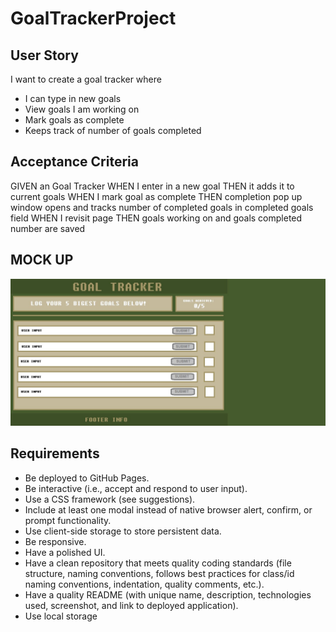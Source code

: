 # GoalTrackerProject


## User Story

I want to create a goal tracker where 
- I can type in new goals
- View goals I am working on
- Mark goals as complete
- Keeps track of number of goals completed

## Acceptance Criteria

GIVEN an Goal Tracker
WHEN I enter in a new goal
THEN it adds it to current goals
WHEN I mark goal as complete
THEN completion pop up window opens and tracks number of completed goals in completed goals field
WHEN I revisit page
THEN goals working on and goals completed number are saved

## MOCK UP

![GoalTrackerProject](Assets/images/goal%20tracker%20wire%20frame%20NEW%20(1).jpg)

## Requirements

- Be deployed to GitHub Pages.
- Be interactive (i.e., accept and respond to user input).
- Use a CSS framework (see suggestions).
- Include at least one modal instead of native browser alert, confirm, or prompt functionality. 
- Use client-side storage to store persistent data.
- Be responsive.
- Have a polished UI.
- Have a clean repository that meets quality coding standards (file structure, naming conventions, follows best practices for class/id naming conventions, indentation, quality comments, etc.).
- Have a quality README (with unique name, description, technologies used, screenshot, and link to deployed application).
- Use local storage

